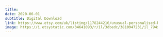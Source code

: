```yaml
---
title: 
date: 2020-06-01
subtitle: Digital Download
link: https://www.etsy.com/uk/listing/1178244216/unusual-personalised-bespoke-pregnancy
image: https://i.etsystatic.com/34641093/r/il/3dbedc/3810947231/il_794xN.3810947231_jfp8.jpg
---
```


